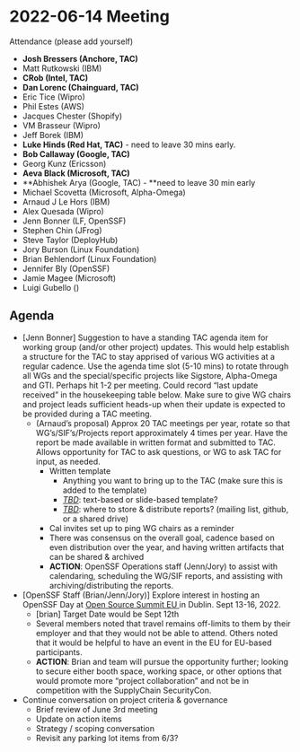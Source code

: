 # **2022-06-14 Meeting**

Attendance (please add yourself)



* **Josh Bressers (Anchore, TAC)**
* Matt Rutkowski (IBM)
* **CRob (Intel, TAC)**
* **Dan Lorenc (Chainguard, TAC)**
* Eric Tice (Wipro)
* Phil Estes (AWS)
* Jacques Chester (Shopify)
* VM Brasseur (Wipro)
* Jeff Borek (IBM)
* **Luke Hinds (Red Hat, TAC)** - need to leave 30 mins early.
* **Bob Callaway (Google, TAC)**
* Georg Kunz (Ericsson)
* **Aeva Black (Microsoft, TAC)**
* **Abhishek Arya (Google, TAC) - **need to leave 30 min early
* Michael Scovetta (Microsoft, Alpha-Omega)
* Arnaud J Le Hors (IBM)
* Alex Quesada (Wipro)
* Jenn Bonner (LF, OpenSSF)
* Stephen Chin (JFrog)
* Steve Taylor (DeployHub)
* Jory Burson (Linux Foundation)
* Brian Behlendorf (Linux Foundation)
* Jennifer Bly (OpenSSF)
* Jamie Magee (Microsoft)
* Luigi Gubello ()

## Agenda



* [Jenn Bonner] Suggestion to have a standing TAC agenda item for working group (and/or other project) updates. This would help establish a structure for the TAC to stay apprised of various WG activities at a regular cadence. Use the agenda time slot (5-10 mins) to rotate through all WGs and the special/specific projects like Sigstore, Alpha-Omega and GTI. Perhaps hit 1-2 per meeting. Could record “last update received” in the housekeeping table below. Make sure to give WG chairs and project leads sufficient heads-up when their update is expected to be provided during a TAC meeting. 
    * (Arnaud’s proposal) Approx 20 TAC meetings per year, rotate so that WG’s/SIF’s/Projects report approximately 4 times per year. Have the report be made available in written format and submitted to TAC. Allows opportunity for TAC to ask questions, or WG to ask TAC for input, as needed.  
        * Written template
            * Anything you want to bring up to the TAC (make sure this is added to the template)
            * _<span style="text-decoration:underline;">TBD</span>_: text-based or slide-based template?
            * _<span style="text-decoration:underline;">TBD</span>_: where to store & distribute reports? (mailing list, github, or a shared drive)
        * Cal invites set up to ping WG chairs as a reminder
        * There was consensus on the overall goal, cadence based on even distribution over the year, and having written artifacts that can be shared & archived
        * **ACTION**: OpenSSF Operations staff (Jenn/Jory) to assist with calendaring, scheduling the WG/SIF reports, and assisting with archiving/distributing the reports.
* [OpenSSF Staff (Brian/Jenn/Jory)] Explore interest in hosting an OpenSSF Day at [Open Source Summit EU ](https://events.linuxfoundation.org/open-source-summit-europe/)in Dublin. Sept 13-16, 2022.
    * [brian] Target Date would be Sept 12th
    * Several members noted that travel remains off-limits to them by their employer and that they would not be able to attend. Others noted that it would be helpful to have an event in the EU for EU-based participants. 
    * **ACTION**: Brian and team will pursue the opportunity further; looking to secure either booth space, working space, or other options that would promote more “project collaboration” and not be in competition with the SupplyChain SecurityCon. 
* Continue conversation on project criteria & governance
    * Brief review of June 3rd meeting
    * Update on action items 
    * Strategy / scoping conversation
    * Revisit any parking lot items from 6/3?


